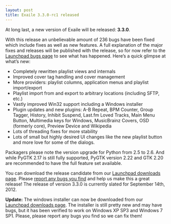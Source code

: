 ```yaml
---
layout: post
title: Exaile 3.3.0-rc1 released
---
```


At long last, a new version of Exaile will be released: **3.3.0**.

With this release an unbelievable amount of 236 bugs have been fixed which include fixes as well as new features. A full explanation of the major fixes and releases will be published with the release, so for now refer to the [Launchpad bugs page](https://bugs.launchpad.net/exaile/+bugs?field.status%3Alist=FIXCOMMITTED&field.milestone%3Alist=29009&field.omit_dupes=on) to see what has happened. Here’s a quick glimpse at what’s new:

*   Completely rewritten playlist views and internals
*   Improved cover tag handling and cover management
*   More providers: playlist columns, application menus and playlist import/export
*   Playlist import from and export to arbitrary locations (including SFTP, etc.)
*   Vastly improved Win32 support including a Windows installer
*   Plugin updates and new plugins: A-B Repeat, BPM Counter, Group Tagger, History, Inhibit Suspend, Last.fm Loved Tracks, Main Menu Button, Multimedia keys for Windows, MusicBrainz Covers, OSD (formerly core), Preview Device and Wikipedia
*   Lots of threading fixes for more stability
*   Lots of small but highly desired UI changes like the new playlist button and more love for some of the dialogs.

Packagers please note the version upgrade for Python from 2.5 to 2.6. And while PyGTK 2.17 is still fully supported, PyGTK version 2.22 and GTK 2.20 are recommended to have the full feature set available.

You can download the release candidate from our [Launchpad downloads page](https://launchpad.net/exaile/+download). Please [report any bugs you find](https://bugs.launchpad.net/exaile/+filebug) and help us make this a great release! The release of version 3.3.0 is currently slated for September 14th, 2012.

**Update:** The windows installer can now be downloaded from our [Launchpad downloads page](https://launchpad.net/exaile/+download). The installer is still pretty new and may have bugs, but it has been verified to work on Windows XP SP3 and Windows 7 SP1. Please, please report any bugs you find so we can fix them!